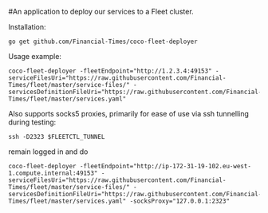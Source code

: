 #An application to deploy our services to a Fleet cluster.

Installation:

```
go get github.com/Financial-Times/coco-fleet-deployer
```

Usage example:

```
coco-fleet-deployer -fleetEndpoint="http://1.2.3.4:49153" -serviceFilesUri="https://raw.githubusercontent.com/Financial-Times/fleet/master/service-files/" -servicesDefinitionFileUri="https://raw.githubusercontent.com/Financial-Times/fleet/master/services.yaml"
```

Also supports socks5 proxies, primarily for ease of use via ssh tunnelling during testing:

```
ssh -D2323 $FLEETCTL_TUNNEL
```

remain logged in and do

```
coco-fleet-deployer -fleetEndpoint="http://ip-172-31-19-102.eu-west-1.compute.internal:49153" -serviceFilesUri="https://raw.githubusercontent.com/Financial-Times/fleet/master/service-files/" -servicesDefinitionFileUri="https://raw.githubusercontent.com/Financial-Times/fleet/master/services.yaml" -socksProxy="127.0.0.1:2323"

```
